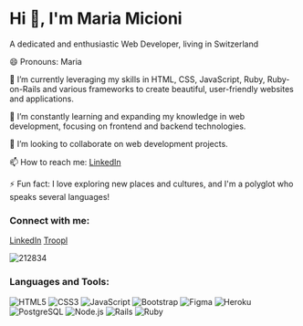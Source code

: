 

# Hi 👋, I'm Maria Micioni

A dedicated and enthusiastic Web Developer, living in Switzerland

😄 Pronouns: Maria

🔭 I’m currently leveraging my skills in HTML, CSS, JavaScript, Ruby, Ruby-on-Rails and various frameworks to create beautiful, user-friendly websites and applications.

🌱 I’m constantly learning and expanding my knowledge in web development, focusing on frontend and backend technologies.

👯 I’m looking to collaborate on web development projects.

📫 How to reach me: [LinkedIn](https://www.linkedin.com/in/maria-micioni/?locale=en_US)

⚡ Fun fact: I love exploring new places and cultures, and I'm a polyglot who speaks several languages!

### Connect with me:
[LinkedIn](https://www.linkedin.com/in/maria-micioni/?locale=en_US)
[Troopl](https://troopl.com/mariamicioni)

![212834](https://user-images.githubusercontent.com/64316347/232320674-3a74de36-7307-4509-a4ad-3c462961a7f2.gif)



### Languages and Tools:
![HTML5](https://img.shields.io/badge/-HTML5-E34F26?style=flat-square&logo=html5&logoColor=white)
![CSS3](https://img.shields.io/badge/-CSS3-1572B6?style=flat-square&logo=css3)
![JavaScript](https://img.shields.io/badge/-JavaScript-F7DF1E?style=flat-square&logo=javascript&logoColor=black)
![Bootstrap](https://img.shields.io/badge/-Bootstrap-563D7C?style=flat-square&logo=bootstrap&logoColor=white)
![Figma](https://img.shields.io/badge/-Figma-F24E1E?style=flat-square&logo=figma&logoColor=white)
![Heroku](https://img.shields.io/badge/-Heroku-430098?style=flat-square&logo=heroku&logoColor=white)
![PostgreSQL](https://img.shields.io/badge/-PostgreSQL-336791?style=flat-square&logo=postgresql&logoColor=white)
![Node.js](https://img.shields.io/badge/-Node.js-339933?style=flat-square&logo=node.js&logoColor=white)
![Rails](https://img.shields.io/badge/-Rails-CC0000?style=flat-square&logo=ruby-on-rails&logoColor=white)
![Ruby](https://img.shields.io/badge/-Ruby-CC342D?style=flat-square&logo=ruby&logoColor=white)
